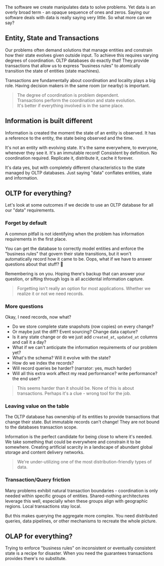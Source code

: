 The software we create manipulates data to solve problems. Yet data is an overly
broad term - an opaque sequence of ones and zeros. Saying our software deals
with data is really saying very little. So what more can we say?

## Entity, State and Transactions

Our problems often demand solutions that manage entities and constrain how their
state evolves given outside input. To achieve this requires varying degrees of
coordination. OLTP databases do exactly that! They provide transactions that
allow us to express "business rules" to atomically transition the state of
entities (state machines).

Transactions are fundamentally about coordination and locality plays a big role.
Having decision makers in the same room (or nearby) is important.

> The degree of coordination is problem dependent. <br> Transactions perform the
> coordination and state evolution. <br> It's better if everything involved is
> in the same place.

## Information is built different

Information is created the moment the state of an entity is observed. It has a
reference to the entity, the state being observed and the time.

It's not an entity with evolving state. It's the same everywhere, to everyone,
whenever they see it. It's an immutable record! Consistent by definition. No
coordination required. Replicate it, distribute it, cache it forever.

It's data yes, but with completely different characteristics to the state
managed by OLTP databases. Just saying "data" conflates entities, state and
information.

## OLTP for everything?

Let's look at some outcomes if we decide to use an OLTP database for all our
"data" requirements.

### Forget by default

A common pitfall is not identifying when the problem has information
requirements in the first place.

You can get the database to correctly model entities and enforce the "business
rules" that govern their state transitions, but it won't automatically record
how it came to be. Oops, what if we have to answer questions about that stuff?
😬

Remembering is on you. Hoping there's backup that can answer your question, or
sifting through logs is all accidental information capture.

> Forgetting isn't really an option for most applications. Whether we realize it
> or not we need records.

### More questions

Okay, I need records, now what?

- Do we store complete state snapshots (row copies) on every change?
- Or maybe just the diff? Event sourcing? Change data capture?
- Is it any state change or do we just add `created_at`, `updated_at` columns
  and call it a day?
- What if we can't anticipate the information requirements of our problem yet?
- What's the schema? Will it evolve with the state?
- How do we index the records?
- Will record queries be harder? (narrator: yes, much harder)
- Will all this extra work affect my read performance? write performance? the
  end user?

> This seems harder than it should be. None of this is about transactions.
> Perhaps it's a clue - wrong tool for the job.

### Leaving value on the table

The OLTP database has ownership of its entities to provide transactions that
change their state. But immutable records can't change! They are not bound to
the databases transaction scope.

Information is the perfect candidate for being close to where it's needed. We
take something that could be everywhere and constrain it to be somewhere.
Creating artificial scarcity in a landscape of abundant global storage and
content delivery networks.

> We're under-utilizing one of the most distribution-friendly types of data.

### Transaction/Query friction

Many problems exhibit natural transaction boundaries - coordination is only
needed within specific groups of entities. Shared-nothing architectures leverage
this well, especially when these groups align with geographic regions. Local
transactions stay local.

But this makes querying the aggregate more complex. You need distributed
queries, data pipelines, or other mechanisms to recreate the whole picture.

## OLAP for everything?

Trying to enforce "business rules" on inconsistent or eventually consistent
state is a recipe for disaster. When you need the guarantees transactions
provides there's no substitute.
